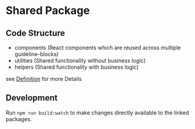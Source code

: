 # Shared Package

## Code Structure
- components (React components which are reused across multiple guideline-blocks)
- utilities (Shared functionality without business logic)
- helpers (Shared functionality with business logic)

see [Definition](https://www.notion.so/Best-Practises-e0627785ffad4b9fa94bb7b20f91a673) for more Details

## Development
Run `npm run build:watch` to make changes directly available to the linked packages.

